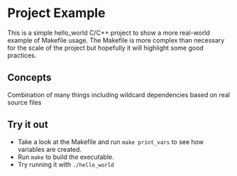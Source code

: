 # Project Example

This is a simple hello_world C/C++ project to show a more real-world example of
Makefile usage. The Makefile is more complex than necessary for the scale of
the project but hopefully it will highlight some good practices.

## Concepts

Combination of many things including wildcard dependencies based on real source files

## Try it out

- Take a look at the Makefile and run ``make print_vars`` to see how variables
  are created.
- Run ``make`` to build the executable.
- Try running it with ``./hello_world``
